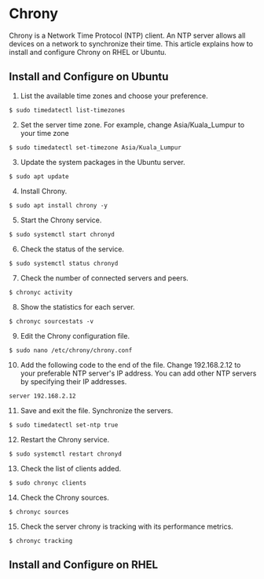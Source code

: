 # Chrony

Chrony is a Network Time Protocol (NTP) client. An NTP server allows all devices on a network to synchronize their time. This article explains how to install and configure Chrony on RHEL or Ubuntu.

## Install and Configure on Ubuntu

1. List the available time zones and choose your preference.

```
$ sudo timedatectl list-timezones
```

2. Set the server time zone. For example, change Asia/Kuala_Lumpur to your time zone

```
$ sudo timedatectl set-timezone Asia/Kuala_Lumpur
```

3. Update the system packages in the Ubuntu server.

```
$ sudo apt update
```

4. Install Chrony.

```
$ sudo apt install chrony -y
```

5. Start the Chrony service.

```
$ sudo systemctl start chronyd
```

6. Check the status of the service.

```
$ sudo systemctl status chronyd
```

7. Check the number of connected servers and peers.

```
$ chronyc activity
```

8. Show the statistics for each server.

```
$ chronyc sourcestats -v
```

9. Edit the Chrony configuration file.

```
$ sudo nano /etc/chrony/chrony.conf
```

10. Add the following code to the end of the file. Change 192.168.2.12 to your preferable NTP server's IP address. You can add other NTP servers by specifying their IP addresses.

```
server 192.168.2.12
```

11. Save and exit the file. Synchronize the servers.

```
$ sudo timedatectl set-ntp true
```

12. Restart the Chrony service.

```
$ sudo systemctl restart chronyd
```

13. Check the list of clients added.

```
$ sudo chronyc clients
```

14. Check the Chrony sources.

```
$ chronyc sources
```

15. Check the server chrony is tracking with its performance metrics.

```
$ chronyc tracking
```


## Install and Configure on RHEL




















